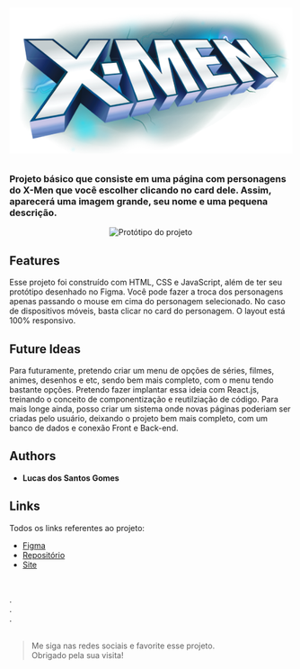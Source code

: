 <h1 align="center">

  ![Logo dos X-Men](./src/assets/logo.svg)

</h1>

<h3>Projeto básico que consiste em uma página com personagens do X-Men que você escolher clicando no card dele. Assim, aparecerá uma imagem grande, seu nome e uma pequena descrição.</h3>

<div align="center">
  <img src="https://media.discordapp.net/attachments/1118536614403121212/1125820267625717840/x-men-desktop.png?width=685&height=428" alt="Protótipo do projeto" />
</div>

## Features

Esse projeto foi construído com HTML, CSS e JavaScript, além de ter seu protótipo desenhado no Figma. Você pode fazer a troca dos personagens apenas passando o mouse em cima do personagem selecionado. No caso de dispositivos móveis, basta clicar no card do personagem. O layout está 100% responsivo.

## Future Ideas

Para futuramente, pretendo criar um menu de opções de séries, filmes, animes, desenhos e etc, sendo bem mais completo, com o menu tendo bastante opções. Pretendo fazer implantar essa ideia com React.js, treinando o conceito de componentização e reutilziação de código. Para mais longe ainda, posso criar um sistema onde novas páginas poderiam ser criadas pelo usuário, deixando o projeto bem mais completo, com um banco de dados e conexão Front e Back-end.

## Authors
- **Lucas dos Santos Gomes**

## Links

Todos os links referentes ao projeto:

- [Figma](https://www.figma.com/file/XbKoPeSGujWQmE8ywLhru0/x-men-cards?type=design&node-id=1%3A177&mode=design&t=UHTEQp1vNYlrM3LV-1)
- [Repositório](https://github.com/lucas-dos-santos-gomes/x-men-cards)
- [Site](https://lucas-dos-santos-gomes.github.io/x-men-cards/)

<br>

. <br>
. <br>
. <br><br>

> <p> Me siga nas redes sociais e favorite esse projeto. <br>
> Obrigado pela sua visita! </p>